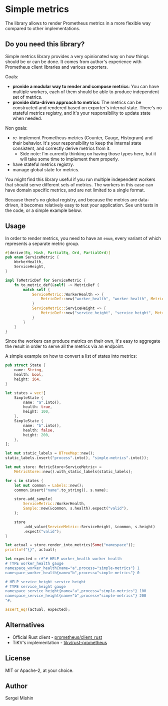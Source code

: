 # Simple metrics

The library allows to render Prometheus metrics in a more flexible way
compared to other implementations.

## Do you need this library?

Simple metrics library provides a very opinionated way on how things
should be or can be done. It comes from author's experience with
Prometheus client libraries and various exporters.

Goals:
- **provide a modular way to render and compose metrics**: You can
  have multiple workers, each of them should be able to produce
  independent set of metrics.
- **provide data-driven approach to metrics**: The metrics can be
  constructed and rendered based on exporter's internal state. There's
  no stateful metrics registry, and it's your responsibility to update
  state when needed.

Non goals:
- re-implement Prometheus metrics (Counter, Gauge, Histogram) and
  their behavior. It's your responsibility to keep the internal state
  consistent, and correctly derive metrics from it.
   - Side note: I'm currently thinking on having those types here, but
     it will take some time to implement them properly.
- have stateful metrics registry.
- manage global state for metrics.

You might find this library useful if you run multiple independent
workers that should serve different sets of metrics. The workers in
this case can have domain specific metrics, and are not limited to a
single format.

Because there's no global registry, and because the metrics are
data-driven, it becomes relatively easy to test your application. See
unit tests in the code, or a simple example below.

## Usage

In order to render metrics, you need to have an `enum`, every variant
of which represents a separate metric group.

```rust
#[derive(Eq, Hash, PartialEq, Ord, PartialOrd)]
pub enum ServiceMetric {
    WorkerHealth,
    ServiceHeight,
}

impl ToMetricDef for ServiceMetric {
    fn to_metric_def(&self) -> MetricDef {
        match self {
            ServiceMetric::WorkerHealth => {
                MetricDef::new("worker_health", "worker health", MetricType::Gauge).unwrap()
            }
            ServiceMetric::ServiceHeight => {
                MetricDef::new("service_height", "service height", MetricType::Gauge).unwrap()
            }
        }
    }
}
```

Since the workers can produce metrics on their own, it's easy to
aggregate the result in order to serve all the metrics via an
endpoint.

A simple example on how to convert a list of states into metrics:

```rust
pub struct State {
    name: String,
    health: bool,
    height: i64,
}

let states = vec![
    SimpleState {
        name: "a".into(),
        health: true,
        height: 100,
    },
    SimpleState {
        name: "b".into(),
        health: false,
        height: 200,
    },
];

let mut static_labels = BTreeMap::new();
static_labels.insert("process".into(), "simple-metrics".into());

let mut store: MetricStore<ServiceMetric> =
    MetricStore::new().with_static_labels(static_labels);

for s in states {
    let mut common = Labels::new();
    common.insert("name".to_string(), s.name);

    store.add_sample(
        ServiceMetric::WorkerHealth,
        Sample::new(&common, s.health).expect("valid"),
    );

    store
        .add_value(ServiceMetric::ServiceHeight, &common, s.height)
        .expect("valid");
}

let actual = store.render_into_metrics(Some("namespace"));
println!("{}", actual);

let expected = r#"# HELP worker_health worker health
# TYPE worker_health gauge
namespace_worker_health{name="a",process="simple-metrics"} 1
namespace_worker_health{name="b",process="simple-metrics"} 0

# HELP service_height service height
# TYPE service_height gauge
namespace_service_height{name="a",process="simple-metrics"} 100
namespace_service_height{name="b",process="simple-metrics"} 200
"#;

assert_eq!(actual, expected);
```

## Alternatives

- Official Rust client - [prometheus/client_rust](https://github.com/prometheus/client_rust/)
- TiKV's implementation - [tikv/rust-prometheus](https://github.com/tikv/rust-prometheus)

## License

MIT or Apache-2, at your choice.

## Author

Sergei Mishin

